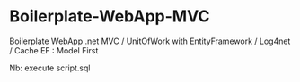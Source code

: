 # Boilerplate-WebApp-MVC
Boilerplate WebApp .net MVC / UnitOfWork with EntityFramework / Log4net / Cache
EF : Model First

Nb: execute script.sql
